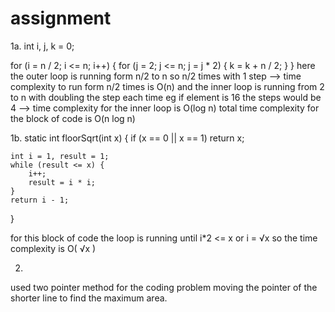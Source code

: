 # assignment
1a.
int i, j, k = 0;

for (i = n / 2; i <= n; i++) {
    for (j = 2; j <= n; j = j * 2) {
        k = k + n / 2;
    }
}
here the outer loop is running form n/2 to n so n/2 times with 1 step
--> time complexity to run form n/2 times is O(n)
and the inner loop is running from 2 to n with doubling the step each time eg if element is 16 the steps would be 4
--> time complexity for the inner loop is O(log n)
total time complexity for the block of code is O(n log n)

1b.
static int floorSqrt(int x) {
    if (x == 0 || x == 1)
        return x;

    int i = 1, result = 1;
    while (result <= x) {
        i++;
        result = i * i;
    }
    return i - 1;
}

for this block of code the loop is running until 
i*2 <= x
or i = √x
so the time complexity is O( √x )

2.
used two pointer method for the coding problem
moving the pointer of the shorter line to find the maximum area.

